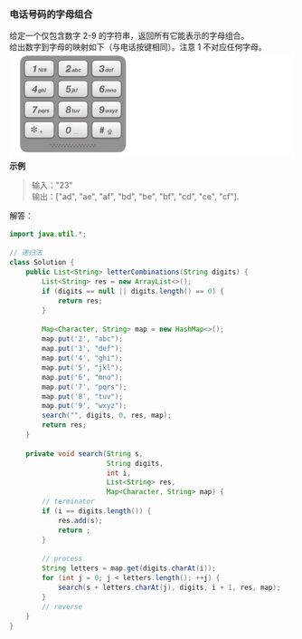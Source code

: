 ### 电话号码的字母组合  
给定一个仅包含数字 2-9 的字符串，返回所有它能表示的字母组合。  
给出数字到字母的映射如下（与电话按键相同）。注意 1 不对应任何字母。  
![电话号码的字母组合](../../../../images/电话号码的字母组合.jpg)
**示例**  
>输入："23"  
 输出：["ad", "ae", "af", "bd", "be", "bf", "cd", "ce", "cf"].  

解答：  
```java
import java.util.*;

// 递归法
class Solution {
    public List<String> letterCombinations(String digits) {
        List<String> res = new ArrayList<>();
        if (digits == null || digits.length() == 0) {
            return res;
        }

        Map<Character, String> map = new HashMap<>();
        map.put('2', "abc");
        map.put('3', "def");
        map.put('4', "ghi");
        map.put('5', "jkl");
        map.put('6', "mno");
        map.put('7', "pqrs");
        map.put('8', "tuv");
        map.put('9', "wxyz");
        search("", digits, 0, res, map);
        return res;
    }

    private void search(String s, 
                        String digits, 
                        int i, 
                        List<String> res,
                        Map<Character, String> map) {
        // terminator
        if (i == digits.length()) {
            res.add(s);
            return ;
        }
        
        // process
        String letters = map.get(digits.charAt(i));
        for (int j = 0; j < letters.length(); ++j) {
            search(s + letters.charAt(j), digits, i + 1, res, map);
        }
        // reverse
    }
}
```
